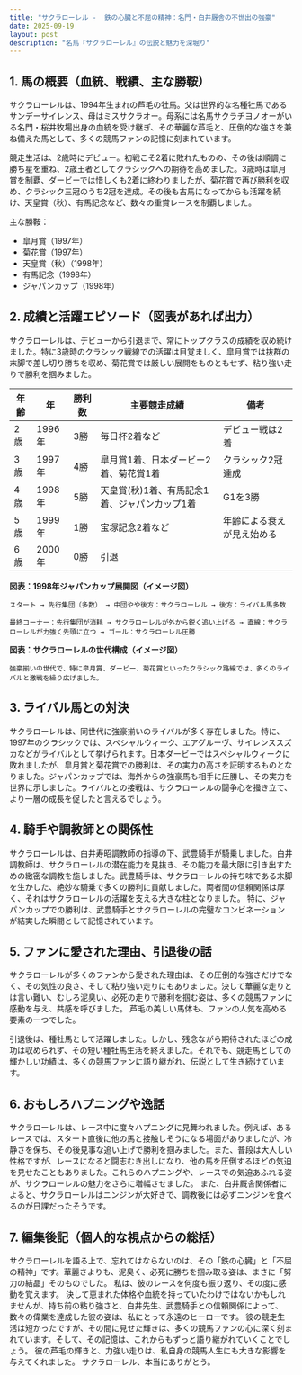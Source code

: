 ```yaml
---
title: "サクラローレル -  鉄の心臓と不屈の精神：名門・白井厩舎の不世出の強豪"
date: 2025-09-19
layout: post
description: "名馬『サクラローレル』の伝説と魅力を深堀り"
---
```


## 1. 馬の概要（血統、戦績、主な勝鞍）

サクラローレルは、1994年生まれの芦毛の牡馬。父は世界的な名種牡馬であるサンデーサイレンス、母はミスサクラオー。母系には名馬サクラチヨノオーがいる名門・桜井牧場出身の血統を受け継ぎ、その華麗な芦毛と、圧倒的な強さを兼ね備えた馬として、多くの競馬ファンの記憶に刻まれています。  

競走生活は、2歳時にデビュー。初戦こそ2着に敗れたものの、その後は順調に勝ち星を重ね、2歳王者としてクラシックへの期待を高めました。3歳時は皐月賞を制覇、ダービーでは惜しくも2着に終わりましたが、菊花賞で再び勝利を収め、クラシック三冠のうち2冠を達成。その後も古馬になってからも活躍を続け、天皇賞（秋）、有馬記念など、数々の重賞レースを制覇しました。

主な勝鞍：

* 皐月賞（1997年）
* 菊花賞（1997年）
* 天皇賞（秋）（1998年）
* 有馬記念（1998年）
* ジャパンカップ（1998年）


## 2. 成績と活躍エピソード（図表があれば出力）

サクラローレルは、デビューから引退まで、常にトップクラスの成績を収め続けました。特に3歳時のクラシック戦線での活躍は目覚ましく、皐月賞では抜群の末脚で差し切り勝ちを収め、菊花賞では厳しい展開をものともせず、粘り強い走りで勝利を掴みました。

| 年齢 | 年  | 勝利数 | 主要競走成績 | 備考 |
|---|---|---|---|---|
| 2歳 | 1996年 | 3勝 |  毎日杯2着など |  デビュー戦は2着 |
| 3歳 | 1997年 | 4勝 | 皐月賞1着、日本ダービー2着、菊花賞1着 | クラシック2冠達成 |
| 4歳 | 1998年 | 5勝 | 天皇賞(秋)1着、有馬記念1着、ジャパンカップ1着 | G1を3勝 |
| 5歳 | 1999年 | 1勝 |  宝塚記念2着など |  年齢による衰えが見え始める |
| 6歳 | 2000年 | 0勝 |  引退 |  |


**図表：1998年ジャパンカップ展開図（イメージ図）**

```
スタート → 先行集団（多数） → 中団やや後方：サクラローレル → 後方：ライバル馬多数

最終コーナー：先行集団が消耗 → サクラローレルが外から鋭く追い上げる → 直線：サクラローレルが力強く先頭に立つ → ゴール：サクラローレル圧勝
```

**図表：サクラローレルの世代構成（イメージ図）**

```
強豪揃いの世代で、特に皐月賞、ダービー、菊花賞といったクラシック路線では、多くのライバルと激戦を繰り広げました。
```


## 3. ライバル馬との対決

サクラローレルは、同世代に強豪揃いのライバルが多く存在しました。特に、1997年のクラシックでは、スペシャルウィーク、エアグルーヴ、サイレンススズカなどがライバルとして挙げられます。日本ダービーではスペシャルウィークに敗れましたが、皐月賞と菊花賞での勝利は、その実力の高さを証明するものとなりました。ジャパンカップでは、海外からの強豪馬も相手に圧勝し、その実力を世界に示しました。ライバルとの接戦は、サクラローレルの闘争心を掻き立て、より一層の成長を促したと言えるでしょう。


## 4. 騎手や調教師との関係性

サクラローレルは、白井寿昭調教師の指導の下、武豊騎手が騎乗しました。白井調教師は、サクラローレルの潜在能力を見抜き、その能力を最大限に引き出すための緻密な調教を施しました。武豊騎手は、サクラローレルの持ち味である末脚を生かした、絶妙な騎乗で多くの勝利に貢献しました。両者間の信頼関係は厚く、それはサクラローレルの活躍を支える大きな柱となりました。  特に、ジャパンカップでの勝利は、武豊騎手とサクラローレルの完璧なコンビネーションが結実した瞬間として記憶されています。


## 5. ファンに愛された理由、引退後の話

サクラローレルが多くのファンから愛された理由は、その圧倒的な強さだけでなく、その気性の良さ、そして粘り強い走りにもありました。決して華麗な走りとは言い難い、むしろ泥臭い、必死の走りで勝利を掴む姿は、多くの競馬ファンに感動を与え、共感を呼びました。  芦毛の美しい馬体も、ファンの人気を高める要素の一つでした。

引退後は、種牡馬として活躍しました。しかし、残念ながら期待されたほどの成功は収められず、その短い種牡馬生活を終えました。それでも、競走馬としての輝かしい功績は、多くの競馬ファンに語り継がれ、伝説として生き続けています。


## 6. おもしろハプニングや逸話

サクラローレルは、レース中に度々ハプニングに見舞われました。例えば、あるレースでは、スタート直後に他の馬と接触しそうになる場面がありましたが、冷静さを保ち、その後見事な追い上げで勝利を掴みました。また、普段は大人しい性格ですが、レースになると闘志むき出しになり、他の馬を圧倒するほどの気迫を見せたこともありました。これらのハプニングや、レースでの気迫あふれる姿が、サクラローレルの魅力をさらに増幅させました。  また、白井厩舎関係者によると、サクラローレルはニンジンが大好きで、調教後には必ずニンジンを食べるのが日課だったそうです。


## 7. 編集後記（個人的な視点からの総括）

サクラローレルを語る上で、忘れてはならないのは、その「鉄の心臓」と「不屈の精神」です。華麗さよりも、泥臭く、必死に勝ちを掴み取る姿は、まさに「努力の結晶」そのものでした。  私は、彼のレースを何度も振り返り、その度に感動を覚えます。  決して恵まれた体格や血統を持っていたわけではないかもしれませんが、持ち前の粘り強さと、白井先生、武豊騎手との信頼関係によって、数々の偉業を達成した彼の姿は、私にとって永遠のヒーローです。  彼の競走生活は短かったですが、その間に見せた輝きは、多くの競馬ファンの心に深く刻まれています。そして、その記憶は、これからもずっと語り継がれていくことでしょう。  彼の芦毛の輝きと、力強い走りは、私自身の競馬人生にも大きな影響を与えてくれました。  サクラローレル、本当にありがとう。
